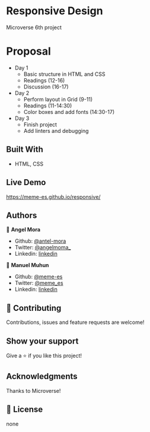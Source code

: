# Responsive Design
Microverse 6th project

# Proposal

- Day 1
  - Basic structure in HTML and CSS 
  - Readings (12-16)
  - Discussion (16-17)
- Day 2
  - Perform layout in Grid (9-11)
  - Readings (11-14:30)
  - Color boxes and add fonts (14:30-17)
- Day 3
  - Finish project
  - Add linters and debugging  

## Built With

- HTML, CSS

## Live Demo

https://meme-es.github.io/responsive/

## Authors

👤 **Angel Mora**

- Github: [@antel-mora](https://github.com/angel-mora)
- Twitter: [@angelmoma_](https://twitter.com/angelmoma_)
- Linkedin: [linkedin](https://www.linkedin.com/in/angelmoma/)

👤 **Manuel Muhun**
- Github: [@meme-es](https://github.com/meme-es)
- Twitter: [@meme_es](https://twitter.com/meme_es)
- Linkedin: [linkedin](https://www.linkedin.com/in/manuel-elias-b289a638/)

## 🤝 Contributing

Contributions, issues and feature requests are welcome!

## Show your support

Give a ⭐️ if you like this project!

## Acknowledgments

Thanks to Microverse!

## 📝 License

none

